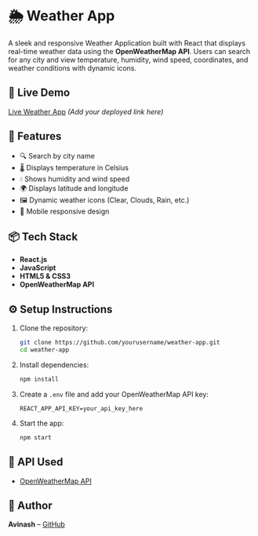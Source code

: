 # 🌦️ Weather App

A sleek and responsive Weather Application built with React that displays real-time weather data using the **OpenWeatherMap API**. Users can search for any city and view temperature, humidity, wind speed, coordinates, and weather conditions with dynamic icons.

## 🔗 Live Demo
[Live Weather App](#) *(Add your deployed link here)*

## 🚀 Features
- 🔍 Search by city name
- 🌡️ Displays temperature in Celsius
- 💧 Shows humidity and wind speed
- 🌍 Displays latitude and longitude
- 🖼️ Dynamic weather icons (Clear, Clouds, Rain, etc.)
- 📱 Mobile responsive design

## 📦 Tech Stack
- **React.js**
- **JavaScript**
- **HTML5 & CSS3**
- **OpenWeatherMap API**


## ⚙️ Setup Instructions

1. Clone the repository:
   ```bash
   git clone https://github.com/yourusername/weather-app.git
   cd weather-app
   ```

2. Install dependencies:
   ```bash
   npm install
   ```

3. Create a `.env` file and add your OpenWeatherMap API key:
   ```env
   REACT_APP_API_KEY=your_api_key_here
   ```

4. Start the app:
   ```bash
   npm start
   ```

## 📌 API Used
- [OpenWeatherMap API](https://openweathermap.org/api)

## 🙌 Author
**Avinash** – [GitHub](https://github.com/yourusername)